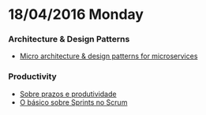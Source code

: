 # 18/04/2016 Monday

### Architecture & Design Patterns

- [Micro architecture & design patterns for microservices](https://blog.micro.mu/2016/04/18/micro-architecture.html)

### Productivity

- [Sobre prazos e produtividade](https://medium.com/@diegoeis/sobre-prazos-e-produtividade-2b7997d86bcb#.8s7ud2xum)
- [O básico sobre Sprints no Scrum](https://www.linkedin.com/pulse/o-b%C3%A1sico-sobre-sprints-scrum-diego-eis?trk=pulse_spock-articles)
